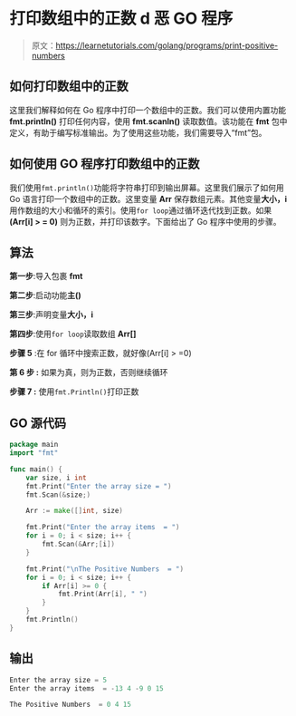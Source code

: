 # 打印数组中的正数 d 恶 GO 程序

> 原文：<https://learnetutorials.com/golang/programs/print-positive-numbers>

## 如何打印数组中的正数

这里我们解释如何在 Go 程序中打印一个数组中的正数。我们可以使用内置功能 **fmt.println()** 打印任何内容，使用 **fmt.scanln()** 读取数值。该功能在 **fmt** 包中定义，有助于编写标准输出。为了使用这些功能，我们需要导入“fmt”包。

## 如何使用 GO 程序打印数组中的正数

我们使用`fmt.println()`功能将字符串打印到输出屏幕。这里我们展示了如何用 Go 语言打印一个数组中的正数。这里变量 **Arr** 保存数组元素。其他变量**大小，i** 用作数组的大小和循环的索引。使用`for loop`通过循环迭代找到正数。如果 **(Arr[i] > = 0)** 则为正数，并打印该数字。下面给出了 Go 程序中使用的步骤。

## 算法

**第一步**:导入包裹 **fmt**

**第二步**:启动功能**主()**

**第三步**:声明变量**大小，i**

**第四步**:使用`for loop`读取数组 **Arr[]**

**步骤 5** :在 for 循环中搜索正数，就好像(Arr[i] > =0)

****第 6 步** :** 如果为真，则为正数，否则继续循环

****步骤 7** :** 使用`fmt.Println()`打印正数

## GO 源代码

```go
package main
import "fmt"

func main() {
    var size, i int
    fmt.Print("Enter the array size = ")
    fmt.Scan(&size;)

    Arr := make([]int, size)

    fmt.Print("Enter the array items  = ")
    for i = 0; i < size; i++ {
        fmt.Scan(&Arr;[i])
    }

    fmt.Print("\nThe Positive Numbers  = ")
    for i = 0; i < size; i++ {
        if Arr[i] >= 0 {
            fmt.Print(Arr[i], " ")
        }
    }
    fmt.Println()
}

```

## 输出

```go
Enter the array size = 5
Enter the array items  = -13 4 -9 0 15

The Positive Numbers  = 0 4 15 
```